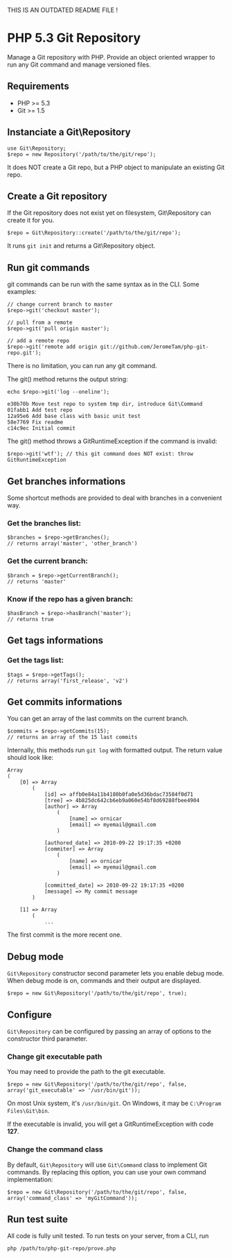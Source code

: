 THIS IS AN OUTDATED README FILE !

# PHP 5.3 Git Repository

Manage a Git repository with PHP.
Provide an object oriented wrapper to run any Git command and manage versioned files.

## Requirements

- PHP >= 5.3
- Git >= 1.5

## Instanciate a Git\Repository

    use Git\Repository;
    $repo = new Repository('/path/to/the/git/repo');

It does NOT create a Git repo, but a PHP object to manipulate an existing Git repo.

## Create a Git repository

If the Git repository does not exist yet on filesystem, Git\Repository can create it for you.

    $repo = Git\Repository::create('/path/to/the/git/repo');

It runs `git init` and returns a Git\Repository object.

## Run git commands

git commands can be run with the same syntax as in the CLI. Some examples:

    // change current branch to master
    $repo->git('checkout master');

    // pull from a remote
    $repo->git('pull origin master');

    // add a remote repo
    $repo->git('remote add origin git://github.com/JeromeTam/php-git-repo.git');

There is no limitation, you can run any git command.

The git() method returns the output string:

    echo $repo->git('log --oneline');

    e30b70b Move test repo to system tmp dir, introduce Git\Command
    01fabb1 Add test repo
    12a95e6 Add base class with basic unit test
    58e7769 Fix readme
    c14c9ec Initial commit

The git() method throws a GitRuntimeException if the command is invalid:

    $repo->git('wtf'); // this git command does NOT exist: throw GitRuntimeException

## Get branches informations

Some shortcut methods are provided to deal with branches in a convenient way.

### Get the branches list:

    $branches = $repo->getBranches();
    // returns array('master', 'other_branch')

### Get the current branch:

    $branch = $repo->getCurrentBranch();
    // returns 'master'

### Know if the repo has a given branch:

    $hasBranch = $repo->hasBranch('master');
    // returns true

## Get tags informations

### Get the tags list:

    $tags = $repo->getTags();
    // returns array('first_release', 'v2')

## Get commits informations

You can get an array of the last commits on the current branch.

    $commits = $repo->getCommits(15);
    // returns an array of the 15 last commits

Internally, this methods run `git log` with formatted output. The return value should look like:

    Array
    (
        [0] => Array
            (
                [id] => affb0e84a11b4180b0fa0e5d36bdac73584f0d71
                [tree] => 4b825dc642cb6eb9a060e54bf8d69288fbee4904
                [author] => Array
                    (
                        [name] => ornicar
                        [email] => myemail@gmail.com
                    )

                [authored_date] => 2010-09-22 19:17:35 +0200
                [commiter] => Array
                    (
                        [name] => ornicar
                        [email] => myemail@gmail.com
                    )

                [committed_date] => 2010-09-22 19:17:35 +0200
                [message] => My commit message
            )

        [1] => Array
            (
                ...

The first commit is the more recent one.

## Debug mode

`Git\Repository` constructor second parameter lets you enable debug mode.
When debug mode is on, commands and their output are displayed.

    $repo = new Git\Repository('/path/to/the/git/repo', true);

## Configure

`Git\Repository` can be configured by passing an array of options to the constructor third parameter.

### Change git executable path

You may need to provide the path to the git executable.

    $repo = new Git\Repository('/path/to/the/git/repo', false, array('git_executable' => '/usr/bin/git'));

On most Unix system, it's `/usr/bin/git`. On Windows, it may be `C:\Program Files\Git\bin`.

If the executable is invalid, you will get a GitRuntimeException with code __127__.

### Change the command class

By default, `Git\Repository` will use `Git\Command` class to implement Git commands.
By replacing this option, you can use your own command implementation:

    $repo = new Git\Repository('/path/to/the/git/repo', false, array('command_class' => 'myGitCommand'));

## Run test suite

All code is fully unit tested. To run tests on your server, from a CLI, run

    php /path/to/php-git-repo/prove.php
